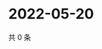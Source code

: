 # 2022-05-20

共 0 条

<!-- BEGIN WEIBO -->
<!-- 最后更新时间 Fri May 20 2022 17:14:41 GMT+0800 (China Standard Time) -->

<!-- END WEIBO -->
